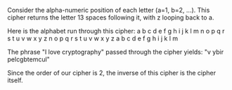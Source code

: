 Consider the alpha-numeric position of each letter (a=1, b=2, ...).
This cipher returns the letter 13 spaces following it, with z looping back to a.

Here is the alphabet run through this cipher:
a b c d e f g h i j k l m n o p q r s t u v w x y z
n o p q r s t u v w x y z a b c d e f g h i j k l m 

The phrase "I love cryptography" passed through the cipher yields:
"v ybir pelcgbtemcul"

Since the order of our cipher is 2, the inverse of this cipher is the cipher itself.